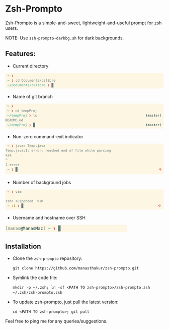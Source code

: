 # Zsh-Prompto

Zsh-Prompto is a simple-and-sweet, lightweight-and-useful prompt for zsh users.

NOTE: Use `zsh-prompto-darkbg.sh` for dark backgrounds.

## Features:

* Current directory

![current-directory](screenshots/current-directory.png)

* Name of git branch

![git-branch](screenshots/git-branch.png)

* Non-zero command-exit indicator

![failed-command](screenshots/failed-command.png)

* Number of background jobs

![bg-jobs](screenshots/bg-jobs.png)

* Username and hostname over SSH

![ssh](screenshots/ssh.png)

## Installation

* Clone the `zsh-prompto` repository:
    ```
    git clone https://github.com/manasthakur/zsh-prompto.git
    ```

* Symlink the code file:
    ```
    mkdir -p ~/.zsh; ln -sf <PATH TO zsh-prompto>/zsh-prompto.zsh ~/.zsh/zsh-prompto.zsh
    ```

* To update zsh-prompto, just pull the latest version:
    ```
    cd <PATH TO zsh-prompto>; git pull
    ```

Feel free to ping me for any queries/suggestions.

